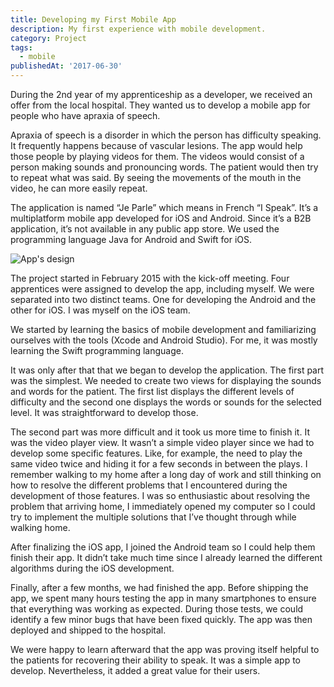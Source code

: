 ```yaml
---
title: Developing my First Mobile App
description: My first experience with mobile development.
category: Project
tags:
  - mobile
publishedAt: '2017-06-30'
---
```


During the 2nd year of my apprenticeship as a developer, we received an offer from the local hospital. They wanted us to develop a mobile app for people who have apraxia of speech.

Apraxia of speech is a disorder in which the person has difficulty speaking. It frequently happens because of vascular lesions. The app would help those people by playing videos for them. The videos would consist of a person making sounds and pronouncing words. The patient would then try to repeat what was said. By seeing the movements of the mouth in the video, he can more easily repeat.

The application is named “Je Parle” which means in French “I Speak”. It’s a multiplatform mobile app developed for iOS and Android. Since it’s a B2B application, it’s not available in any public app store. We used the programming language Java for Android and Swift for iOS.

![App's design](/media/je-parle-design.png)

The project started in February 2015 with the kick-off meeting. Four apprentices were assigned to develop the app, including myself. We were separated into two distinct teams. One for developing the Android and the other for iOS. I was myself on the iOS team.

We started by learning the basics of mobile development and familiarizing ourselves with the tools (Xcode and Android Studio). For me, it was mostly learning the Swift programming language.

It was only after that that we began to develop the application. The first part was the simplest. We needed to create two views for displaying the sounds and words for the patient. The first list displays the different levels of difficulty and the second one displays the words or sounds for the selected level. It was straightforward to develop those.

The second part was more difficult and it took us more time to finish it. It was the video player view. It wasn’t a simple video player since we had to develop some specific features. Like, for example, the need to play the same video twice and hiding it for a few seconds in between the plays. I remember walking to my home after a long day of work and still thinking on how to resolve the different problems that I encountered during the development of those features. I was so enthusiastic about resolving the problem that arriving home, I immediately opened my computer so I could try to implement the multiple solutions that I’ve thought through while walking home.

After finalizing the iOS app, I joined the Android team so I could help them finish their app. It didn’t take much time since I already learned the different algorithms during the iOS development.

Finally, after a few months, we had finished the app. Before shipping the app, we spent many hours testing the app in many smartphones to ensure that everything was working as expected. During those tests, we could identify a few minor bugs that have been fixed quickly. The app was then deployed and shipped to the hospital.

We were happy to learn afterward that the app was proving itself helpful to the patients for recovering their ability to speak. It was a simple app to develop. Nevertheless, it added a great value for their users.

